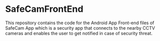 # SafeCamFrontEnd
This repository contains the code for the Android App Front-end files of SafeCam App which is a security app that connects to the nearby CCTV cameras and enables the user to get notified in case of security threat. 
